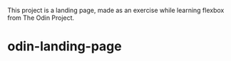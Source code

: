 This project is a landing page, made as an exercise while learning flexbox from The Odin Project.
# odin-landing-page